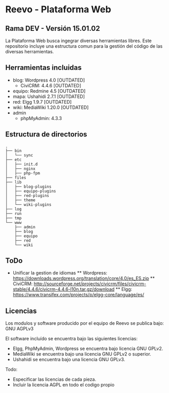 # Reevo - Plataforma Web
## Rama DEV -  Versión 15.01.02

La Plataforma Web busca ingegrar diversas herramientas libres. Este repositorio incluye una estructura comun para la gestión del código de las diversas herramientas.

## Herramientas incluidas

* blog: Wordpress 4.0 [OUTDATED]
	* CiviCRM: 4.4.6 [OUTDATED]
* equipo: Redmine 4.5 [OUTDATED]
* mapa: Ushahidi 2.7.1 [OUTDATED]
* red: Elgg 1.9.7 [OUTDATED]
* wiki: MediaWiki 1.20.0 [OUTDATED]
* admin
	* phpMyAdmin: 4.3.3


## Estructura de directorios

```
.
├── bin
│   └── sync
├── etc
│   ├── init.d
│   ├── nginx
│   ├── php-fpm
├── files
├── lib
│   ├── blog-plugins
│   ├── equipo-plugins
│   ├── red-plugins
│   ├── theme
│   └── wiki-plugins
├── log
├── run
├── tmp
└── www
    ├── admin
    ├── blog
    ├── equipo
    ├── red
    └── wiki
```


## ToDo

* Unificar la gestion de idiomas
** Wordpress: https://downloads.wordpress.org/translation/core/4.0/es_ES.zip
** CiviCRM: http://sourceforge.net/projects/civicrm/files/civicrm-stable/4.4.6/civicrm-4.4.6-l10n.tar.gz/download
** Elgg: https://www.transifex.com/projects/p/elgg-core/language/es/

## Licencias

Los modulos y software producido por el equipo de Reevo se publica bajo: GNU AGPLv3

El software incluído se encuentra bajo las siguientes licencias:

* Elgg, PhpMyAdmin, Wordpress se encuentra bajo licencia GNU GPLv2.
* MediaWiki se encuentra bajo una licencia GNU GPLv2 o superior.
* Ushahidi se encuentra bajo una licencia GNU GPLv3.


Todo:

* Especificar las licencias de cada pieza.
* Incluir la licencia AGPL en todo el codigo propio

